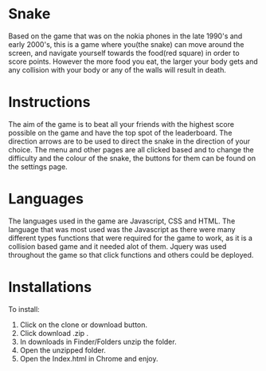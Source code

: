 # Snake

Based on the game that was on the nokia phones in the late 1990's and early 2000's, this is a game where you(the snake) can move around the screen, and navigate yourself towards the food(red square) in order to score points. However the more food you eat, the larger your body gets and any collision with your body or any of the walls will result in death.

# Instructions 

The aim of the game is to beat all your friends with the highest score possible on the game and have the top spot of the leaderboard. The direction arrows are to be used to direct the snake in the direction of your choice. The menu and other pages are all clicked based and to change the difficulty and the colour of the snake, the buttons for them can be found on the settings page.

# Languages

The languages used in the game are Javascript, CSS and HTML. The language that was most used was the Javascript as there were many different types functions that were required for the game to work, as it is a collision based game and it needed alot of them. Jquery was used throughout the game so that click functions and others could be deployed.

# Installations

To install:

1. Click on the clone or download button.
2. Click download .zip .
3. In downloads in Finder/Folders unzip the folder.
4. Open the unzipped folder.
5. Open the Index.html in Chrome and enjoy.









